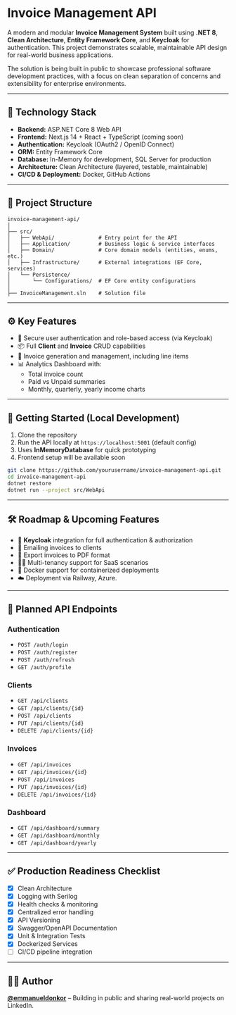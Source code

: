 # Invoice Management API

A modern and modular **Invoice Management System** built using **.NET 8**, **Clean Architecture**, **Entity Framework Core**, and **Keycloak** for authentication. This project demonstrates scalable, maintainable API design for real-world business applications.

The solution is being built in public to showcase professional software development practices, with a focus on clean separation of concerns and extensibility for enterprise environments.

---

## 🧱 Technology Stack

- **Backend:** ASP.NET Core 8 Web API
- **Frontend:** Next.js 14 + React + TypeScript (coming soon)
- **Authentication:** Keycloak (OAuth2 / OpenID Connect)
- **ORM:** Entity Framework Core
- **Database:** In-Memory for development, SQL Server for production
- **Architecture:** Clean Architecture (layered, testable, maintainable)
- **CI/CD & Deployment:** Docker, GitHub Actions

---

## 📁 Project Structure

```
invoice-management-api/
│
├── src/
│   ├── WebApi/              # Entry point for the API
│   ├── Application/         # Business logic & service interfaces
│   ├── Domain/              # Core domain models (entities, enums, etc.)
│   ├── Infrastructure/      # External integrations (EF Core, services)
│   └── Persistence/
│       └── Configurations/  # EF Core entity configurations
│
├── InvoiceManagement.sln    # Solution file
```

---

## ⚙️ Key Features

- 🔐 Secure user authentication and role-based access (via Keycloak)
- 📦 Full **Client** and **Invoice** CRUD capabilities
- 🧾 Invoice generation and management, including line items
- 📊 Analytics Dashboard with:
  - Total invoice count
  - Paid vs Unpaid summaries
  - Monthly, quarterly, yearly income charts

---

## 🚀 Getting Started (Local Development)

1. Clone the repository
2. Run the API locally at `https://localhost:5001` (default config)
3. Uses **InMemoryDatabase** for quick prototyping
4. Frontend setup will be available soon

```bash
git clone https://github.com/yourusername/invoice-management-api.git
cd invoice-management-api
dotnet restore
dotnet run --project src/WebApi
```

---

## 🛠️ Roadmap & Upcoming Features

- 🔁 **Keycloak** integration for full authentication & authorization
- 📧 Emailing invoices to clients
- 📄 Export invoices to PDF format
- 🧑‍💼 Multi-tenancy support for SaaS scenarios
- 🐳 Docker support for containerized deployments
- ☁️ Deployment via Railway, Azure.

---

## 🔌 Planned API Endpoints

### Authentication
- `POST /auth/login`
- `POST /auth/register`
- `POST /auth/refresh`
- `GET /auth/profile`

### Clients
- `GET /api/clients`
- `GET /api/clients/{id}`
- `POST /api/clients`
- `PUT /api/clients/{id}`
- `DELETE /api/clients/{id}`

### Invoices
- `GET /api/invoices`
- `GET /api/invoices/{id}`
- `POST /api/invoices`
- `PUT /api/invoices/{id}`
- `DELETE /api/invoices/{id}`

### Dashboard
- `GET /api/dashboard/summary`
- `GET /api/dashboard/monthly`
- `GET /api/dashboard/yearly`

---

## ✅ Production Readiness Checklist

- [x] Clean Architecture
- [x] Logging with Serilog
- [x] Health checks & monitoring
- [x] Centralized error handling
- [x] API Versioning
- [x] Swagger/OpenAPI Documentation
- [x] Unit & Integration Tests
- [x] Dockerized Services
- [ ] CI/CD pipeline integration

---

## 👨‍💻 Author

**[@emmanueldonkor](https://linkedin.com/in/emmanueldonkor)** – Building in public and sharing real-world projects on LinkedIn.
